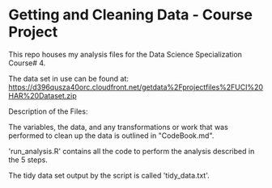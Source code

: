 # Getting and Cleaning Data - Course Project

This repo houses my analysis files for the Data Science Specialization Course# 4.

The data set in use can be found at:
https://d396qusza40orc.cloudfront.net/getdata%2Fprojectfiles%2FUCI%20HAR%20Dataset.zip

Description of the Files:

The variables, the data, and any transformations or work that was performed to clean up the data is outlined in "CodeBook.md".

'run_analysis.R' contains all the code to perform the analysis described in the 5 steps. 

The tidy data set output by the script is called 'tidy_data.txt'.
